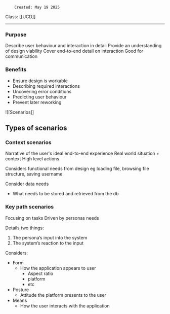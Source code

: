 		Created: May 19 2025
Class: [[UCD]] 
- - -
### Purpose
Describe user behaviour and interaction in detail
Provide an understanding of design viability
Cover end-to-end detail on interaction
Good for communication

### Benefits
- Ensure design is workable
- Describing required interactions
- Uncovering error conditions
- Predicting user behaviour
- Prevent later reworking

![[Scenarios]]

## Types of scenarios
### Context scenarios
Narrative of the user's ideal end-to-end experience
Real world situation + context
High level actions

Considers functional needs from design
eg loading file, browsing file structure, saving username

Consider data needs
- What needs to be stored and retrieved from the db
### Key path scenarios
Focusing on tasks
Driven by personas needs

Details two things:
1. The persona’s input into the system
2. The system’s reaction to the input

Considers:
- Form
	- How the application appears to user
		- Aspect ratio
		- platform
		- etc
- Posture
	- Attitude the platform presents to the user
- Means
	- How the user interacts with the application
